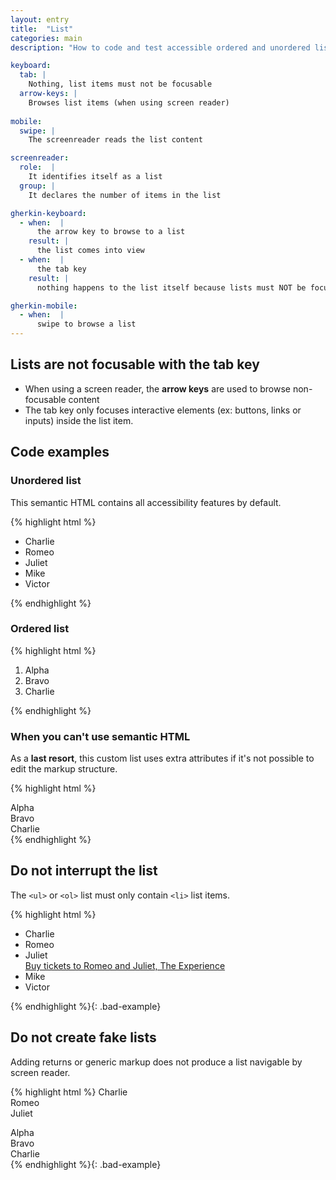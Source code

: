 ```yaml
---
layout: entry
title:  "List"
categories: main
description: "How to code and test accessible ordered and unordered lists for web"

keyboard:
  tab: |
    Nothing, list items must not be focusable
  arrow-keys: |
    Browses list items (when using screen reader)
  
mobile:
  swipe: |
    The screenreader reads the list content

screenreader:
  role:  |
    It identifies itself as a list
  group: |
    It declares the number of items in the list

gherkin-keyboard: 
  - when:  |
      the arrow key to browse to a list
    result: |
      the list comes into view
  - when:  |
      the tab key
    result: |
      nothing happens to the list itself because lists must NOT be focusable

gherkin-mobile:
  - when:  |
      swipe to browse a list
---
```


## Lists are not focusable with the tab key

- When using a screen reader, the **arrow keys** are used to browse non-focusable content
- The tab key only focuses interactive elements (ex: buttons, links or inputs) inside the list item.

## Code examples

### Unordered list

This semantic HTML contains all accessibility features by default.

{% highlight html %}
<!-- NATO letters that are common first names -->
<ul>
  <li>Charlie</li>
  <li>Romeo</li>
  <li>Juliet</li>
  <li>Mike</li>
  <li>Victor</li>
</ul>
{% endhighlight %}

### Ordered list

{% highlight html %}
<!-- The NATO alphabet in order -->
<ol>
  <li>Alpha</li>
  <li>Bravo</li>
  <li>Charlie</li>
</ol>
{% endhighlight %}

### When you can't use semantic HTML

As a **last resort**, this custom list uses extra attributes if it's not possible to edit the markup structure.

{% highlight html %}
<!-- The NATO alphabet -->
<div role="list">
  <div role="listitem">Alpha</div>
  <div role="listitem">Bravo</div>
  <div role="listitem">Charlie</div>
</div>
{% endhighlight %}

## Do not interrupt the list

The `<ul>` or `<ol>` list must only contain `<li>` list items.

{% highlight html %}
<!-- NATO letters that are common first names -->
<ul>
  <li>Charlie</li>
  <li>Romeo</li>
  <li>Juliet</li>
  <div>
    <a href="#">Buy tickets to Romeo and Juliet, The Experience</a>
  </div>
  <li>Mike</li>
  <li>Victor</li>
</ul>
{% endhighlight %}{: .bad-example}

## Do not create fake lists

Adding returns or generic markup does not produce a list navigable by screen reader.

{% highlight html %}
Charlie <br/>
Romeo <br/>
Juliet <br/>

<div>Alpha</div>
<div>Bravo</div>
<div>Charlie</div>
{% endhighlight %}{: .bad-example}